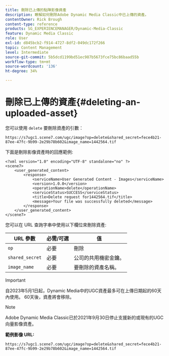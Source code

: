 ```yaml
---
title: 刪除已上傳的點陣影像資產
description: 瞭解如何刪除Adobe Dynamic Media Classic中已上傳的資產。
contentOwner: Rick Brough
content-type: reference
products: SG_EXPERIENCEMANAGER/Dynamic-Media-Classic
feature: Dynamic Media Classic
role: User
exl-id: d845bcb2-f914-4727-8df2-049dc172f266
topic: Content Management
level: Intermediate
source-git-commit: 5b5dcd1199bd51ec987b5673fce75bc86baad55b
workflow-type: tm+mt
source-wordcount: '136'
ht-degree: 34%

---
```


# 刪除已上傳的資產{#deleting-an-uploaded-asset}

您可以使用 `delete` 要刪除資產的引數：

```as3
https://s7ugc1.scene7.com/ugc/image?op=delete&shared_secret=fece4b21-87ee-47fc-9b99-2e29b78b602&image_name=1442564.tif
```

下面是刪除影像資產時的回應範例:

```as3
<?xml version="1.0" encoding="UTF-8" standalone="no" ?> 
<scene7> 
    <user_generated_content> 
        <response> 
            <serviceName>User Generated Content - Images</serviceName> 
            <version>1.0.0</version> 
            <operationName>delete</operationName> 
            <serviceStatus>SUCCESS</serviceStatus> 
            <title>Delete request for1442564.tif</title> 
            <message>Your file was successfully deleted</message> 
        </response> 
    </user_generated_content> 
</scene7>
```

您可以在 URL 查詢字串中使用以下欄位來刪除資產:

| URL 參數 | 必需/可選 | 值 |
| --- | --- | --- |
| `op` | 必要 | 刪除 |
| `shared_secret` | 必要 | 公司的共用機密金鑰。 |
| `image_name` | 必要 | 要刪除的資產名稱。 |

<!-- <li>For Vector:fxg_name</li> -->

>[!IMPORTANT]
>
>自2023年5月1日起，Dynamic Media中的UGC資產最多可在上傳日期起的60天內使用。 60天後，資產將會移除。

>[!NOTE]
>
>Adobe Dynamic Media Classic已於2021年9月30日停止支援新的或現有的UGC向量影像資產。

**範例影像 URL:**

`https://s7ugc1.scene7.com/ugc/image?op=delete&shared_secret=fece4b21-87ee-47fc-9b99-2e29b78b602&image_name=1442564.tif`

<!-- **Sample vector URL:**

`https://s7ugc1.scene7.com/ugc/vector?op=delete&shared_secret=2160a8fa-cec6-45ba-8d59- ca595f6d2b47& &fxg_name=8875744.fxg` -->
